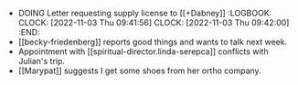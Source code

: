 - DOING Letter requesting supply license to [[+Dabney]]
  :LOGBOOK:
  CLOCK: [2022-11-03 Thu 09:41:56]
  CLOCK: [2022-11-03 Thu 09:42:00]
  :END:
- [[becky-friedenberg]] reports good things and wants to talk next week.
- Appointment with [[spiritual-director.linda-serepca]] conflicts with Julian's trip.
- [[Marypat]] suggests I get some shoes from her ortho company.